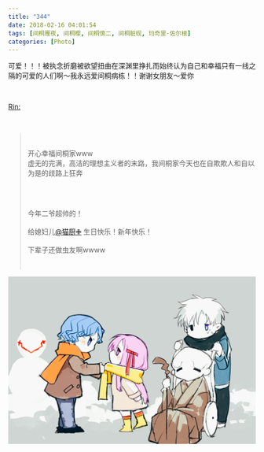 ```yaml
---
title: "344"
date: 2018-02-16 04:01:54
tags: [间桐雁夜, 间桐樱, 间桐慎二, 间桐脏砚, 玛奇里·佐尔根]
categories: [Photo]
---
```


<p>可爱！！！被执念折磨被欲望扭曲在深渊里挣扎而始终认为自己和幸福只有一线之隔的可爱的人们啊～我永远爱间桐病栋！！谢谢女朋友～爱你</p> 
<br /> 
<p reblogfrom="reblogfrom"  ><a target="_blank" href="http://rin42.lofter.com/post/1ecbbbcb_124551cf"  >Rin:</a></p> 
<br /> 
<blockquote> 
 <br /> 
 <p>开心幸福间桐家www<br />虚无的完满，高洁的理想主义者的末路，我间桐家今天也在自欺欺人和自以为是的歧路上狂奔</p> 
 <br /> 
 <p><br />今年二爷超帅的！<br /><br />给媳妇儿<a target="_blank" loftermentionblogid="2372589" href="http://www.lofter.com/mentionredirect.do?blogId=2372589"  >@猫厨✙</a>&nbsp;生日快乐！新年快乐！<br /><br />下辈子还做虫友啊wwww</p> 
 <br /> 
</blockquote>

![](https://raw.githubusercontent.com/alicewish/meowchain247/master/img_c29kT1BkNGs5MTloNHkwcGtJYWcrRzJYcFRJNGxRQzRYdHQ0TjQzYzZRakN1eEM4YnhjYmVRPT0.jpg)